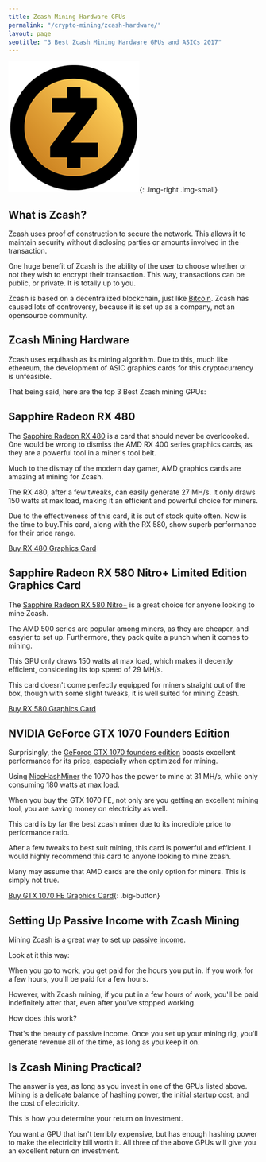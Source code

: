 ```yaml
---
title: Zcash Mining Hardware GPUs   
permalink: "/crypto-mining/zcash-hardware/"
layout: page
seotitle: "3 Best Zcash Mining Hardware GPUs and ASICs 2017" 
---
```


![ZCASH](/img/cryptocurrency/zcash.png "ZCASH"){: .img-right .img-small}

## What is Zcash? 

Zcash uses proof of construction to secure the network. This allows it to maintain security without disclosing parties or amounts involved in the transaction. 

One huge benefit of Zcash is the ability of the user to choose whether or not they wish to encrypt their transaction. This way, transactions can be public, or private. It is totally up to you. 

Zcash is based on a decentralized blockchain, just like [Bitcoin](/crypto-mining/bitcoin-hardware/). Zcash has caused lots of controversy, because it is set up as a company, not an opensource community.

## Zcash Mining Hardware

Zcash uses equihash as its mining algorithm. Due to this, much like ethereum, the development of ASIC graphics cards for this cryptocurrency is unfeasible. 

That being said, here are the top 3 Best Zcash mining GPUs: 

## Sapphire Radeon RX 480

The [Sapphire Radeon RX 480](https://www.amazon.com/gp/product/B01NAEFAHC/ref=as_li_tl?ie=UTF8&camp=1789&creative=9325&creativeASIN=B01NAEFAHC&linkCode=as2&tag=cryptocurrency06-20&linkId=6237ff99f7e40f32ccc8ecd04c4f515b) is a card that should never be overloooked. One would be wrong to dismiss the AMD RX 400 series graphics cards, as they are a powerful tool in a miner's tool belt.

Much to the dismay of the modern day gamer, AMD graphics cards are amazing at mining for Zcash. 

The RX 480, after a few tweaks, can easily generate 27 MH/s. It only draws 150 watts at max load, making it an efficient and powerful choice for miners. 

Due to the effectiveness of this card, it is out of stock quite often. Now is the time to buy.This card, along with the RX 580, show superb performance for their price range. 

<a href="https://www.amazon.com/gp/product/B01NAEFAHC/ref=as_li_tl?ie=UTF8&camp=1789&creative=9325&creativeASIN=B01NAEFAHC&linkCode=as2&tag=cryptocurrency06-20&linkId=6237ff99f7e40f32ccc8ecd04c4f515b" class="big-button">Buy RX 480 Graphics Card</a>

## Sapphire Radeon RX 580 Nitro+ Limited Edition Graphics Card

The [Sapphire Radeon RX 580 Nitro+](https://www.amazon.com/gp/product/B06ZZGXTTK/ref=as_li_tl?ie=UTF8&camp=1789&creative=9325&creativeASIN=B06ZZGXTTK&linkCode=as2&tag=cryptocurrency06-20&linkId=010da69d2fcbb9314f7c9e4e0df9a94f) is a great choice for anyone looking to mine Zcash. 

The AMD 500 series are popular among miners, as they are cheaper, and easyier to set up. Furthermore, they pack quite a punch when it comes to mining. 

This GPU only draws 150 watts at max load, which makes it decently efficient, considering its top speed of 29 MH/s.

This card doesn't come perfectly equipped for miners straight out of the box, though with some slight tweaks, it is well suited for mining Zcash.  

<a href="https://www.amazon.com/gp/product/B06ZZGXTTK/ref=as_li_tl?ie=UTF8&camp=1789&creative=9325&creativeASIN=B06ZZGXTTK&linkCode=as2&tag=cryptocurrency06-20&linkId=010da69d2fcbb9314f7c9e4e0df9a94f" class="big-button"> Buy RX 580 Graphics Card </a>

## NVIDIA GeForce GTX 1070 Founders Edition

Surprisingly, the [GeForce GTX 1070 founders edition](https://www.amazon.com/gp/product/B01GLRX81I/ref=as_li_tl?ie=UTF8&camp=1789&creative=9325&creativeASIN=B01GLRX81I&linkCode=as2&tag=cryptocurrency06-20&linkId=d10aa5bb4f5fef3b27134a488387dd4b) boasts excellent performance for its price, especially when optimized for mining. 

Using [NiceHashMiner](https://www.nicehash.com/) the 1070 has the power to mine at 31 MH/s, while only consuming 180 watts at max load. 

When you buy the GTX 1070  FE, not only are you getting an excellent mining tool, you are saving money on electricity as well.

This card is by far the best zcash miner due to its incredible price to performance ratio. 

After a few tweaks to best suit mining, this card is powerful and efficient. I would highly recommend this card to anyone looking to mine zcash. 

Many may assume that AMD cards are the only option for miners. This is simply not true.

[Buy GTX 1070 FE Graphics Card](https://www.amazon.com/gp/product/B01GLRX81I/ref=as_li_tl?ie=UTF8&camp=1789&creative=9325&creativeASIN=B01GLRX81I&linkCode=as2&tag=cryptocurrency06-20&linkId=d10aa5bb4f5fef3b27134a488387dd4b){: .big-button}

## Setting Up Passive Income with Zcash Mining 

Mining Zcash is a great way to set up [passive income](http://www.investopedia.com/terms/p/passiveincome.asp). 

Look at it this way: 

When you go to work, you get paid for the hours you put in. If you work for a few hours, you'll be paid for a few hours. 

However, with Zcash mining, if you put in a few hours of work, you'll be paid indefinitely after that, even after you've stopped working. 

How does this work? 

That's the beauty of passive income. Once you set up your mining rig, you'll generate revenue all of the time, as long as you keep it on.

## Is Zcash Mining Practical? 

The answer is yes, as long as you invest in one of the GPUs listed above. Mining is a delicate balance of hashing power, the initial startup cost, and the cost of electricity. 

This is how you determine your return on investment. 

You want a GPU that isn't terribly expensive, but has enough hashing power to make the electricity bill worth it. All three of the above GPUs will give you an excellent return on investment. 